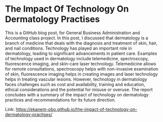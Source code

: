 # The Impact Of Technology On Dermatology Practises
This is a GitHub blog post, for General Business Administration and Accounting class project. In this post, I discussed that
dermatology is a branch of medicine that deals with the diagnosis and treatment of skin, hair, and nail conditions. 
Technology has played an important role in dermatology, leading to significant advancements in patient care. 
Examples of technology used in dermatology include telemedicine, spectroscopy, fluorescence imaging, and skin-care laser technology. 
Telemedicine allows for remote consultations, spectroscopy helps with non-invasive examination of skin, fluorescence imaging helps in creating images and laser technology helps in treating vascular lesions. 
However, technology in dermatology faces challenges such as cost and availability, training and education, ethical considerations and the potential for misuse or overuse. 
The report concludes with a summary of the impact of technology on dermatology practices and recommendations for its future direction.

Link: https://ekanem-obo.github.io/the-impact-of-technology-on-dermatology-practises/

